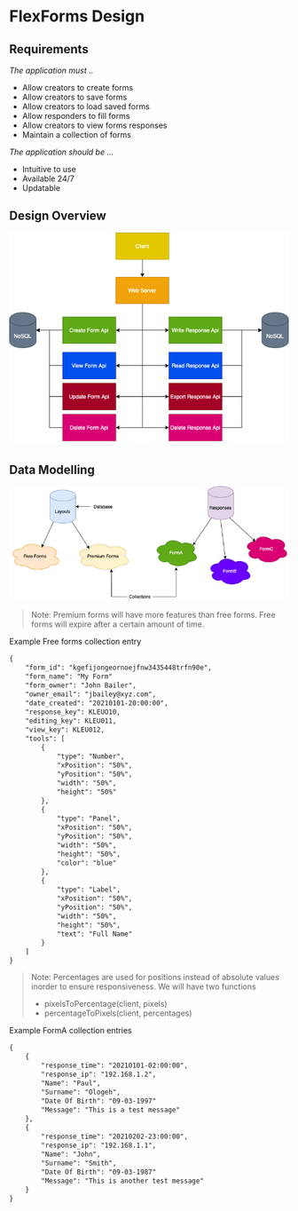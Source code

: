 # FlexForms Design

## Requirements

*The application must ..*
-   Allow creators to create forms
-   Allow creators to save forms
-   Allow creators to load saved forms
-   Allow responders to fill forms
-   Allow creators to view forms responses
-   Maintain a collection of forms

*The application should be ...*
-   Intuitive to use
-   Available 24/7
-   Updatable

## Design Overview
![Overview](./design_images/Design-Overview.png)

## Data Modelling
![Overview](./design_images/Design-DataModel.png)

> Note: Premium forms will have more features than free forms. Free forms will expire after a certain amount of time.

Example Free forms collection entry
```
{
	"form_id": "kgefijongeornoejfnw3435448trfn90e",
	"form_name": "My Form"
	"form_owner": "John Bailer",
	"owner_email": "jbailey@xyz.com",
	"date_created": "20210101-20:00:00",
	"response_key": KLEUO10,
	"editing_key": KLEU011,
	"view_key": KLEU012,
	"tools": [
		{
			"type": "Number",
			"xPosition": "50%",
			"yPosition": "50%",
			"width": "50%",
			"height": "50%"
		},
		{
			"type": "Panel",
			"xPosition": "50%",
			"yPosition": "50%",
			"width": "50%",
			"height": "50%",
			"color": "blue"
		},
		{
			"type": "Label",
			"xPosition": "50%",
			"yPosition": "50%",
			"width": "50%",
			"height": "50%",
			"text": "Full Name"
		}
	]
}
```
> Note: Percentages are used for positions instead of absolute values inorder to ensure responsiveness. 
>	We will have two functions
>	- pixelsToPercentage(client, pixels)
>	- percentageToPixels(client, percentages)

Example FormA collection entries
```
{
	{
		"response_time": "20210101-02:00:00",
		"response_ip": "192.168.1.2",
		"Name": "Paul",
		"Surname": "Ologeh",
		"Date Of Birth": "09-03-1997"
		"Message": "This is a test message"
	},
	{
		"response_time": "20210202-23:00:00",
		"response_ip": "192.168.1.1",
		"Name": "John",
		"Surname": "Smith",
		"Date Of Birth": "09-03-1987"
		"Message": "This is another test message"
	}
}
```

